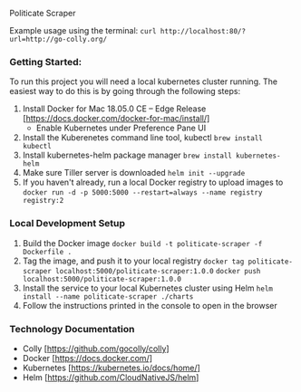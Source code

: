 Politicate Scraper

Example usage using the terminal: `curl http://localhost:80/?url=http://go-colly.org/`

### Getting Started:

To run this project you will need a local kubernetes cluster running. The easiest way to do this is by going through the following steps:

1. Install Docker for Mac 18.05.0 CE – Edge Release [https://docs.docker.com/docker-for-mac/install/]
   - Enable Kubernetes under Preference Pane UI
2. Install the Kuberenetes command line tool, kubectl
   `brew install kubectl`
3. Install kubernetes-helm package manager
   `brew install kubernetes-helm`
4. Make sure Tiller server is downloaded
   `helm init --upgrade`
5. If you haven't already, run a local Docker registry to upload images to
   `docker run -d -p 5000:5000 --restart=always --name registry registry:2`

### Local Development Setup

1. Build the Docker image
   `docker build -t politicate-scraper -f Dockerfile .`
2. Tag the image, and push it to your local registry
   `docker tag politicate-scraper localhost:5000/politicate-scraper:1.0.0`
   `docker push localhost:5000/politicate-scraper:1.0.0`
3. Install the service to your local Kubernetes cluster using Helm
   `helm install --name politicate-scraper ./charts`
4. Follow the instructions printed in the console to open in the browser

### Technology Documentation

- Colly [https://github.com/gocolly/colly]
- Docker [https://docs.docker.com/]
- Kubernetes [https://kubernetes.io/docs/home/]
- Helm [https://github.com/CloudNativeJS/helm]
